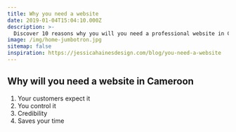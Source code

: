 ```yaml
---
title: Why you need a website
date: 2019-01-04T15:04:10.000Z
description: >-
  Discover 10 reasons why you will you need a professional website in Cameroon
image: /img/home-jumbotron.jpg
sitemap: false
inspiration: https://jessicahainesdesign.com/blog/you-need-a-website
---
```


## Why will you need a website in Cameroon


1. Your customers expect it
2. You control it
3. Credibility
4. Saves your time
